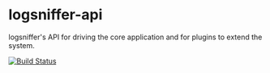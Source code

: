 # logsniffer-api
logsniffer's API for driving the core application and for plugins to extend the system.

[![Build Status](https://travis-ci.org/logsniffer/logsniffer-api.svg?branch=master)](https://travis-ci.org/logsniffer/logsniffer-api/builds)
